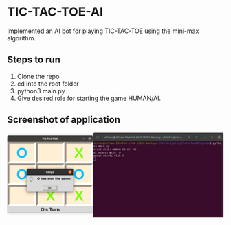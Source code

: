 # TIC-TAC-TOE-AI
Implemented an AI bot for playing TIC-TAC-TOE using the mini-max algorithm.

## Steps to run
1. Clone the repo
2. cd into the root folder
3. python3 main.py
4. Give desired role for starting the game HUMAN/AI.

## Screenshot of application
![TIC TAC TOE AI](/TIC%20TAC%20TOE%20AI.png)

